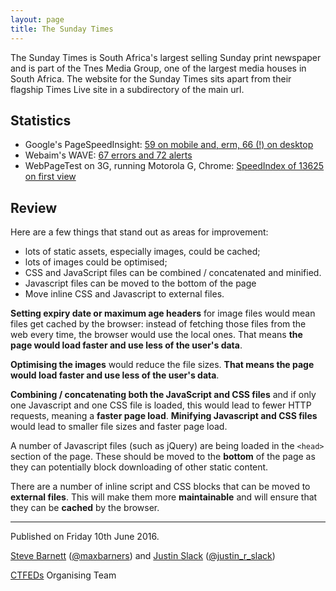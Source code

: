 ```yaml
---
layout: page
title: The Sunday Times
---
```


The Sunday Times is South Africa's largest selling Sunday print newspaper and is part of the Tnes Media Group, one of the largest media houses in South Africa. The website for the Sunday Times sits apart from their flagship Times Live site in a subdirectory of the main url.

## Statistics

* Google's PageSpeedInsight: [59 on mobile and, erm, 66 (!) on desktop](https://developers.google.com/speed/pagespeed/insights/?url=http%3A%2F%2Fwww.timeslive.co.za%2Fsundaytimes%2F&tab=mobile)
* Webaim's WAVE: [67 errors and 72 alerts](http://wave.webaim.org/report#/http%3A%2F%2Fwww.timeslive.co.za%2Fsundaytimes%2F)
* WebPageTest on 3G, running Motorola G, Chrome: [SpeedIndex of 13625 on first view](http://www.webpagetest.org/result/160617_QG_HX5/)

## Review

Here are a few things that stand out as areas for improvement:

- lots of static assets, especially images, could be cached;
- lots of images could be optimised;
- CSS and JavaScript files can be combined / concatenated and minified.
- Javascript files can be moved to the bottom of the page
- Move inline CSS and Javascript to external files.


**Setting expiry date or maximum age headers** for image files would mean files get cached by the browser: instead of fetching those files from the web every time, the browser would use the local ones. That means **the page would load faster and use less of the user's data**.

**Optimising the images** would reduce the file sizes. **That means the page would load faster and use less of the user's data**.

**Combining / concatenating both the JavaScript and CSS files** and if only one Javascript and one CSS file is loaded, this would lead to fewer HTTP requests, meaning a **faster page load**. **Minifying Javascript and CSS files** would lead to smaller file sizes and faster page load.

A number of Javascript files (such as jQuery) are being loaded in the `<head>` section of the page. These should be moved to the **bottom** of the page as they can potentially block downloading of other static content.

There are a number of inline script and CSS blocks that can be moved to **external files**. This will make them more **maintainable**
 and will ensure that they can be **cached** by the browser.

---

Published on Friday 10th June 2016.

[Steve Barnett](https://naga.co.za/) ([@maxbarners](https://twitter.com/maxbarners)) and [Justin Slack](http://justinslack.com/) ([@justin_r_slack](https://twitter.com/justin_r_slack))

[CTFEDs](http://ctfeds.org/) Organising Team
